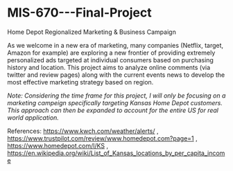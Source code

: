 # MIS-670---Final-Project
Home Depot Regionalized Marketing &amp; Business Campaign

As we welcome in a new era of marketing, many companies (Netflix, target, Amazon for example) are exploring a new frontier of providing extremely personalized ads targeted at individual consumers based on purchasing history and location. This project aims to analyze online comments (via twitter and review pages) along with the current events news to develop the most effective marketing strategy based on region. 

*Note: Considering the time frame for this project, I will only be focusing on a marketing campeign specifically targeting Kansas Home Depot customers. This approach can then be expanded to account for the entire US for real world application.*

References: 
https://www.kwch.com/weather/alerts/ ,
https://www.trustpilot.com/review/www.homedepot.com?page=1 ,
https://www.homedepot.com/l/KS ,
https://en.wikipedia.org/wiki/List_of_Kansas_locations_by_per_capita_income
